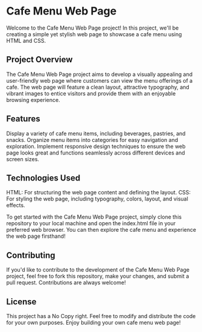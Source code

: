 # Cafe Menu Web Page
Welcome to the Cafe Menu Web Page project! In this project, we'll be creating a simple yet stylish web page to showcase a cafe menu using HTML and CSS.

## Project Overview
The Cafe Menu Web Page project aims to develop a visually appealing and user-friendly web page where customers can view the menu offerings of a cafe. The web page will feature a clean layout, attractive typography, and vibrant images to entice visitors and provide them with an enjoyable browsing experience.

## Features
Display a variety of cafe menu items, including beverages, pastries, and snacks.
Organize menu items into categories for easy navigation and exploration.
Implement responsive design techniques to ensure the web page looks great and functions seamlessly across different devices and screen sizes.

## Technologies Used
HTML: For structuring the web page content and defining the layout.
CSS: For styling the web page, including typography, colors, layout, and visual effects.

To get started with the Cafe Menu Web Page project, simply clone this repository to your local machine and open the index.html file in your preferred web browser. You can then explore the cafe menu and experience the web page firsthand!

## Contributing
If you'd like to contribute to the development of the Cafe Menu Web Page project, feel free to fork this repository, make your changes, and submit a pull request. Contributions are always welcome!

## License
This project has a No Copy right. Feel free to modify and distribute the code for your own purposes. Enjoy building your own cafe menu web page!
